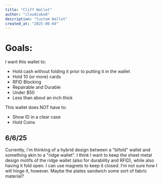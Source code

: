 ```yaml
---
title: "Cliff Wallet"
author: "cloudcake8"
description: "Custom Wallet"
created_at: "2025-06-04"
---
```

# Goals:
I want this wallet to: 
* Hold cash without folding it prior to putting it in the wallet
* Hold 10 (or more) cards
* RFID Blocking 
* Repairable and Durable
* Under $50
* Less than about an inch thick

This wallet does NOT have to: 
* Show ID in a clear case
* Hold Coins

## 6/6/25
Currently, i'm thinking of a hybrid design between a "bifold" wallet and something akin to a "ridge wallet". I think I want to keep the sheet metal design motifs of the ridge wallet (also for durability and RFID), while also having it fold open. I can use magnets to keep it closed. I'm not sure how I will hinge it, however. Maybe the plates sandwich some sort of fabric material? 
